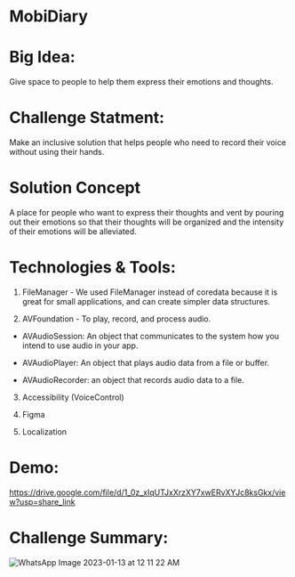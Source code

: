 
# MobiDiary

# Big Idea:

Give space to people to help them express their emotions and thoughts.

# Challenge Statment:

Make an inclusive solution that helps people who need to record their voice without using their hands.


# Solution Concept

A place for people who want to express their thoughts and vent by pouring out their emotions 
so that their thoughts will be organized and the intensity of their emotions will be alleviated.


# Technologies & Tools:

1. FileManager - We used FileManager instead of coredata because it is great for small applications,
and can create simpler data structures.

2. AVFoundation - To play, record, and process audio.

* AVAudioSession: 
An object that communicates to the system how you intend to use audio in your app.

* AVAudioPlayer:
An object that plays audio data from a file or buffer.

* AVAudioRecorder:
an object that records audio data to a file.

3. Accessibility (VoiceControl)

4. Figma

5. Localization


# Demo:

https://drive.google.com/file/d/1_0z_xIqUTJxXrzXY7xwERvXYJc8ksGkx/view?usp=share_link


# Challenge Summary:

![WhatsApp Image 2023-01-13 at 12 11 22 AM](https://user-images.githubusercontent.com/116543990/212182312-e3076aae-15cc-4be4-b52d-2182cf245c5f.jpeg)

